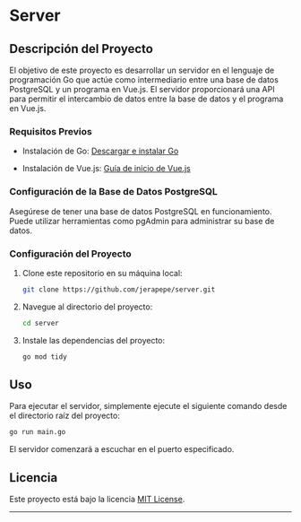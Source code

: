 
# Server

## Descripción del Proyecto

El objetivo de este proyecto es desarrollar un servidor en el lenguaje de programación Go que actúe como intermediario entre una base de datos PostgreSQL y un programa en Vue.js. El servidor proporcionará una API para permitir el intercambio de datos entre la base de datos y el programa en Vue.js.

### Requisitos Previos

- Instalación de Go: [Descargar e instalar Go](https://golang.org/doc/install)

- Instalación de Vue.js: [Guía de inicio de Vue.js](https://vuejs.org/v2/guide/installation.html)

### Configuración de la Base de Datos PostgreSQL

Asegúrese de tener una base de datos PostgreSQL en funcionamiento. Puede utilizar herramientas como pgAdmin para administrar su base de datos.

### Configuración del Proyecto

1. Clone este repositorio en su máquina local:

   ```bash
   git clone https://github.com/jerapepe/server.git
   ```

2. Navegue al directorio del proyecto:

   ```bash
   cd server
   ```

3. Instale las dependencias del proyecto:

   ```bash
   go mod tidy
   ```


## Uso

Para ejecutar el servidor, simplemente ejecute el siguiente comando desde el directorio raíz del proyecto:

```bash
go run main.go
```

El servidor comenzará a escuchar en el puerto especificado.

## Licencia

Este proyecto está bajo la licencia [MIT License](LICENSE).

---
